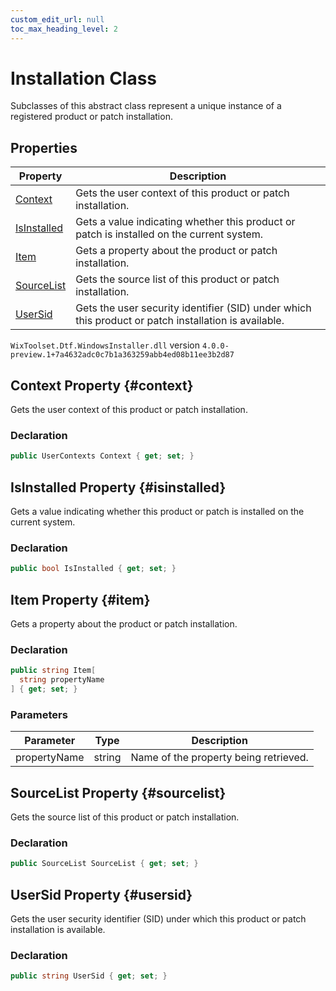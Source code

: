 ```yaml
---
custom_edit_url: null
toc_max_heading_level: 2
---
```

# Installation Class
Subclasses of this abstract class represent a unique instance of a registered product or patch installation.
## Properties
| Property | Description |
| ------ | ----------- |
| [Context](#context) | Gets the user context of this product or patch installation. |
| [IsInstalled](#isinstalled) | Gets a value indicating whether this product or patch is installed on the current system. |
| [Item](#item) | Gets a property about the product or patch installation. |
| [SourceList](#sourcelist) | Gets the source list of this product or patch installation. |
| [UserSid](#usersid) | Gets the user security identifier (SID) under which this product or patch installation is available. |
`WixToolset.Dtf.WindowsInstaller.dll` version `4.0.0-preview.1+7a4632adc0c7b1a363259abb4ed08b11ee3b2d87`
## Context Property {#context}
Gets the user context of this product or patch installation.
### Declaration
```cs
public UserContexts Context { get; set; } 
```
## IsInstalled Property {#isinstalled}
Gets a value indicating whether this product or patch is installed on the current system.
### Declaration
```cs
public bool IsInstalled { get; set; } 
```
## Item Property {#item}
Gets a property about the product or patch installation.
### Declaration
```cs
public string Item[
  string propertyName
] { get; set; } 
```
### Parameters
| Parameter | Type | Description |
| --------- | ---- | ----------- |
| propertyName | string | Name of the property being retrieved. |
## SourceList Property {#sourcelist}
Gets the source list of this product or patch installation.
### Declaration
```cs
public SourceList SourceList { get; set; } 
```
## UserSid Property {#usersid}
Gets the user security identifier (SID) under which this product or patch installation is available.
### Declaration
```cs
public string UserSid { get; set; } 
```
